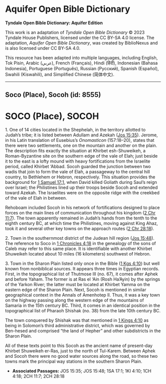 # Aquifer Open Bible Dictionary

**Tyndale Open Bible Dictionary: Aquifer Edition**

This work is an adaptation of *Tyndale Open Bible Dictionary* © 2023 Tyndale House Publishers, licensed under the CC BY\-SA 4\.0 license. The adaptation, *Aquifer Open Bible Dictionary*, was created by BiblioNexus and is also licensed under CC BY\-SA 4\.0\.

This resource has been adapted into multiple languages, including English, Tok Pisin, Arabic (عربي), French (Français), Hindi (हिंदी), Indonesian (Bahasa Indonesia), Portuguese (Português), Russian (Русский), Spanish (Español), Swahili (Kiswahili), and Simplified Chinese (简体中文).



--------------------------------

## Soco (Place), Socoh (id: 8555)

SOCO (Place), SOCOH
===================

1\. One of 14 cities located in the Shephelah, in the territory allotted to Judah’s tribe; it is listed between Adullam and Azekah ([Jos 15:35](https://ref.ly/Josh15:35)). Jerome, in his Latin translation of Eusebius’s *Onomasticon* (157:18–20\), states that there were two settlements, one on the mountain and another on the plain. The description fits exactly the situation at Khirbet esh\-Shuweikeh, a Roman\-Byzantine site on the southern edge of the vale of Elah; just beside it to the east is a lofty mound with heavy fortifications from the Israelite period, called Khirbet ‘Abbad. Socoh guarded the junction between two wadis that join to form the vale of Elah, a passageway to the central hill country, to Bethlehem or Hebron, respectively. This situation provides the background for [1 Samuel 17:1](https://ref.ly/1Sam17:1), when David killed Goliath during Saul’s reign over Israel; the Philistines lined up their troops beside Socoh and extended toward Azekah. The Israelites were on the opposite ridge with the creekbed of the vale of Elah in between.

Rehoboam included Socoh in his network of fortifications designed to place forces on the main lines of communication throughout his kingdom ([2 Chr 11:7](https://ref.ly/2Chr11:7)). The town apparently remained in Judah’s hands from the tenth to the eighth century BC, at which time the Philistines, moving against King Ahaz, took it and several other key towns on the approach routes ([2 Chr 28:18](https://ref.ly/2Chr28:18)).

2\. Town in the southernmost district of the Judean hill region ([Jos 15:48](https://ref.ly/Josh15:48)). The reference to Soco in [1 Chronicles 4:18](https://ref.ly/1Chr4:18) in the genealogy of the sons of Caleb may refer to this same place. It is identifiable with another Khirbet Shuweikeh located about 10 miles (16 kilometers) southwest of Hebron.

3\. Town in the Sharon Plain listed only once in the Bible ([1 Kgs 4:10](https://ref.ly/1Kgs4:10)) but well known from nonbiblical sources. It appears three times in Egyptian records. First, in the topographical list of Thutmose III (no. 67\), it comes after Aphek and before Yaham. The former is at Ras el ‘Ain (Rosh Ha’Ayin) by the springs of the Yarkon River; the latter must be located at Khirbet Yamma on the eastern edge of the Sharon Plain. Next, Socoh is mentioned in similar geographical context in the Annals of Amenhotep II. Thus, it was a key town on the highway passing along the western edge of the mountains of Samaria in the 15th century BC. Third, it comes in an identical position in the topographical list of Pharaoh Shishak (no. 38\) from the late 10th century BC.

The town conquered by Shishak was that mentioned in [1 Kings 4:10](https://ref.ly/1Kgs4:10) as being in Solomon’s third administrative district, which was governed by Ben\-hesed and comprised “the land of Hepher” and other subdistricts in the Sharon Plain.

All of these texts point to this Socoh as the ancient name of present\-day Khirbet Shuweikeh er\-Ras, just to the north of Tul\-Karem. Between Aphek and Socoh there were no good water sources along the road, so these two towns mark the principal way stations in the southern Sharon Plain.

* **Associated Passages:** JOS 15:35; JOS 15:48; 1SA 17:1; 1KI 4:10; 1CH 4:18; 2CH 11:7; 2CH 28:18


